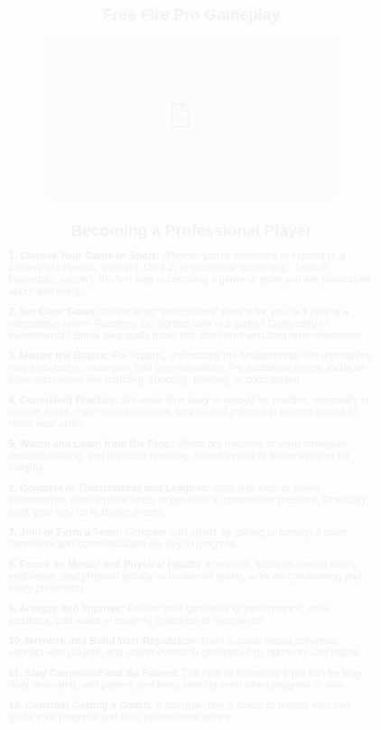 <!DOCTYPE html>
<html lang="en">
<head>
    <meta charset="UTF-8">
    <meta name="viewport" content="width=device-width, initial-scale=1.0">
    <title>Free Fire Fan Page</title>
    <style>
        /* General Body Styles */
        body {
            font-family: Arial, sans-serif;
            background-color: #1a1a1a;
            color: white;
            margin: 0;
            padding: 0;
            opacity: 0;
            animation: fadeIn 1.5s forwards;
        }

        /* Fade-in Animation */
        @keyframes fadeIn {
            to {
                opacity: 1;
            }
        }

        /* Header Styles */
        header {
            background-color: #FF8C00;
            text-align: center;
            padding: 20px;
            animation: slideIn 1s ease-out;
        }

        /* Header Slide-in Effect */
        @keyframes slideIn {
            from {
                transform: translateY(-100px);
                opacity: 0;
            }
            to {
                transform: translateY(0);
                opacity: 1;
            }
        }

        header h1 {
            margin: 0;
            font-size: 50px;
        }

        /* Navigation Bar Styles */
        nav {
            background-color: #333;
            overflow: hidden;
            animation: slideIn 1.5s ease-out;
        }

        nav a {
            color: white;
            padding: 14px 20px;
            display: inline-block;
            text-decoration: none;
            text-align: center;
            transition: transform 0.3s ease;
        }

        /* Hover Effect on Navigation Links */
        nav a:hover {
            background-color: #575757;
            transform: scale(1.1);
        }

        /* Content Section Styles */
        .content {
            padding: 20px;
            text-align: center;
            opacity: 0;
            animation: fadeInContent 1s 1.5s forwards;
        }

        /* Fade-in Animation for Content */
        @keyframes fadeInContent {
            to {
                opacity: 1;
            }
        }

        /* Footer Styles */
        footer {
            background-color: #333;
            text-align: center;
            padding: 10px;
            position: fixed;
            width: 100%;
            bottom: 0;
        }
    </style>
</head>
<body>

<header>
    <h1>Free Fire Fan Page</h1>
</header>

<nav>
    <a href="#">Home</a>
    <a href="#">About</a>
    <a href="#">News</a>
    <a href="#">Shop</a>
</nav>

<div class="content">
    <h2>Welcome to Free Fire's Official Fan Page</h2>
    <p>Explore the world of Free Fire, with updates, news, and much more!</p>
    <img src="freefire_image.jpg" alt="Free Fire Game" width="600">
</div>

<footer>
    <p>© 2025 Free Fire Fan Page. All rights reserved.</p>
</footer>
<head>
    <meta charset="UTF-8">
    <meta name="viewport" content="width=device-width, initial-scale=1.0">
    <title>Free Fire Pro Video</title>
    <style>
        body {
            font-family: Arial, sans-serif;
            margin: 0;
            padding: 0;
            background-color: #f4f4f4;
        }
        .container {
            width: 80%;
            margin: 0 auto;
            padding-top: 20px;
        }
        h1 {
            text-align: center;
            color: #333;
        }
        .video-container {
            position: relative;
            padding-bottom: 56.25%; /* 16:9 Aspect Ratio */
            height: 0;
            overflow: hidden;
            max-width: 100%;
        }
        .video-container iframe {
            position: absolute;
            top: 0;
            left: 0;
            width: 100%;
            height: 100%;
        }
    </style>
</head>
<body>

<div class="container">
    <h1>Free Fire Pro Gameplay</h1>
    <div class="video-container">
        <iframe src="https://www.youtube.com/embed/5Gwb7Lwdkik" frameborder="0" allow="accelerometer; autoplay; encrypted-media; gyroscope; picture-in-picture" allowfullscreen></iframe>
    </div>
</div>
<head>
  <meta charset="UTF-8">
  <meta name="viewport" content="width=device-width, initial-scale=1.0">
  <title>Pro Player Guide</title>
  <style>
    body {
      background-color: #fff;
      color: #000;
      font-family: Arial, sans-serif;
      margin: 0;
      padding: 20px;
      font-size: 18px;
    }

    .guide-container {
      max-width: 800px;
      margin: 0 auto;
      animation: fadeIn 2s ease-in-out;
    }

    h1 {
      text-align: center;
      font-size: 28px;
      font-weight: bold;
    }

    ul {
      list-style-type: none;
      padding: 0;
    }

    li {
      margin-bottom: 15px;
    }

    li span {
      font-weight: bold;
    }

    /* Animation for fade-in effect */
    @keyframes fadeIn {
      from {
        opacity: 0;
      }
      to {
        opacity: 1;
      }
    }
  </style>
</head>
<body>

  <div class="guide-container">
    <h1>Becoming a Professional Player</h1>
    <ul>
      <li><span>1. Choose Your Game or Sport:</span> Whether you're interested in esports (e.g., League of Legends, Valorant, Dota 2) or traditional sports (e.g., football, basketball, soccer), the first step is choosing a game or sport you are passionate about and enjoy.</li>
      <li><span>2. Set Clear Goals:</span> Define what “professional” means for you. Is it joining a competitive team? Reaching the highest rank in a game? Competing in tournaments? Break your goals down into short-term and long-term milestones.</li>
      <li><span>3. Master the Basics:</span> For esports, understand the fundamentals like mechanics, map knowledge, strategies, and communication. For traditional sports, focus on basic techniques like dribbling, shooting, passing, or conditioning.</li>
      <li><span>4. Consistent Practice:</span> Set aside time daily or weekly for practice, especially in weaker areas. Play ranked matches, scrims, and practice in custom modes to refine your skills.</li>
      <li><span>5. Watch and Learn from the Pros:</span> Watch pro matches to learn strategies, decision-making, and pressure handling. Attend events or follow streams for insights.</li>
      <li><span>6. Compete in Tournaments and Leagues:</span> Start with local or online tournaments, even smaller ones, to get used to competition pressure. Gradually, work your way up to bigger events.</li>
      <li><span>7. Join or Form a Team:</span> Compete with others by joining or forming a team. Teamwork and communication are key to progress.</li>
      <li><span>8. Focus on Mental and Physical Health:</span> In esports, focus on mental clarity, endurance, and physical activity. In traditional sports, work on conditioning and injury prevention.</li>
      <li><span>9. Analyze and Improve:</span> Review your gameplay or performance, seek feedback, and adapt to evolving strategies or mechanics.</li>
      <li><span>10. Network and Build Your Reputation:</span> Build a social media presence, connect with players, and attend events to get noticed by sponsors and teams.</li>
      <li><span>11. Stay Committed and Be Patient:</span> The path to becoming a pro can be long. Stay dedicated, and patient, and keep working even when progress is slow.</li>
      <li><span>12. Consider Getting a Coach:</span> If possible, hire a coach or mentor who can guide your progress and offer professional advice.</li>
    </ul>
  </div>
</html>
